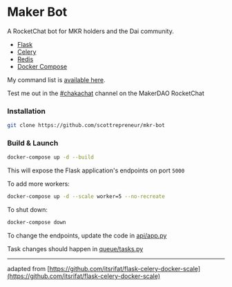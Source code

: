 # Maker Bot

A RocketChat bot for MKR holders and the Dai community.

- [Flask](http://flask.pocoo.org/) 
- [Celery](http://www.celeryproject.org/) 
- [Redis](https://redis.io/)
- [Docker Compose](https://docs.docker.com/compose/)

My command list is [available here](https://docs.google.com/spreadsheets/d/1apOxgKIeeCTUnisfSRS0TLxiXsIFFB0xvtYLoxSpYX0/edit#gid=527738112).


Test me out in the [#chakachat]() channel on the MakerDAO RocketChat

### Installation

```bash
git clone https://github.com/scottrepreneur/mkr-bot
```

### Build & Launch

```bash
docker-compose up -d --build
```

This will expose the Flask application's endpoints on port `5000`

To add more workers:
```bash
docker-compose up -d --scale worker=5 --no-recreate
```

To shut down:

```bash
docker-compose down
```

To change the endpoints, update the code in [api/app.py](api/app.py)

Task changes should happen in [queue/tasks.py](celery-queue/tasks.py) 

---

adapted from [https://github.com/itsrifat/flask-celery-docker-scale](https://github.com/itsrifat/flask-celery-docker-scale)
